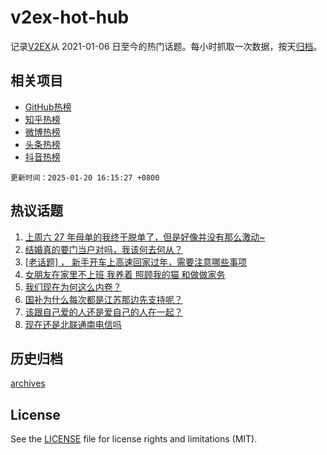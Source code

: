 # v2ex-hot-hub

 记录[V2EX](https://www.v2ex.com/)从 2021-01-06 日至今的热门话题。每小时抓取一次数据，按天[归档](archives)。
 
 ## 相关项目

- [GitHub热榜](https://github.com/lonnyzhang423/github-hot-hub)
- [知乎热榜](https://github.com/lonnyzhang423/zhihu-hot-hub)
- [微博热榜](https://github.com/lonnyzhang423/weibo-hot-hub)
- [头条热榜](https://github.com/lonnyzhang423/toutiao-hot-hub)
- [抖音热榜](https://github.com/lonnyzhang423/douyin-hot-hub)


 `更新时间：2025-01-20 16:15:27 +0800`

## 热议话题

1. [上周六 27 年母单的我终于脱单了，但是好像并没有那么激动~](https://www.v2ex.com/t/1106352)
1. [结婚真的要门当户对吗，我该何去何从？](https://www.v2ex.com/t/1106344)
1. [[老话题] ， 新手开车上高速回家过年，需要注意哪些事项](https://www.v2ex.com/t/1106393)
1. [女朋友在家里不上班 我养着 照顾我的猫 和做做家务](https://www.v2ex.com/t/1106465)
1. [我们现在为何这么内卷？](https://www.v2ex.com/t/1106453)
1. [国补为什么每次都是江苏那边先支持呢？](https://www.v2ex.com/t/1106357)
1. [该跟自己爱的人还是爱自己的人在一起？](https://www.v2ex.com/t/1106367)
1. [现在还是北联通南电信吗](https://www.v2ex.com/t/1106258)

## 历史归档

[archives](archives)

## License

See the [LICENSE](LICENSE) file for license rights and limitations (MIT).

